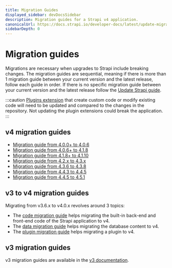 ```yaml
---
title: Migration Guides
displayed_sidebar: devDocsSidebar
description: Migration guides for a Strapi v4 application.
canonicalUrl: https://docs.strapi.io/developer-docs/latest/update-migration-guides/migration-guides.html
sidebarDepth: 0
---
```


# Migration guides

Migrations are necessary when upgrades to Strapi include breaking changes. The migration guides are sequential, meaning if there is more than 1 migration guide between your current version and the latest release, follow each guide in order. If there is no specific migration guide between your current version and the latest release follow the [Update Strapi guide](/dev-docs/update-version.md).

:::caution
[Plugins extension](/dev-docs/plugins/users-permissions) that create custom code or modify existing code will need to be updated and compared to the changes in the repository. Not updating the plugin extensions could break the application.
:::

## v4 migration guides

- [Migration guide from 4.0.0+ to 4.0.6](/dev-docs/migration-guides/migration-guide-4.0.0-to-4.0.6)
- [Migration guide from 4.0.6+ to 4.1.8](/dev-docs/migration-guides/migration-guide-4.0.6-to-4.1.8)
- [Migration guide from 4.1.8+ to 4.1.10](/dev-docs/migration-guides/migration-guide-4.1.8-to-4.1.10)
- [Migration guide from 4.2.x to 4.3.x](/dev-docs/migration-guides/migration-guide-4.2.x-to-4.3.x)
- [Migration guide from 4.3.6 to 4.3.8](/dev-docs/migration-guides/migration-guide-4.3.6-to-4.3.8)
- [Migration guide from 4.4.3 to 4.4.5](/dev-docs/migration-guides/migration-guide-4.4.3-to-4.4.5)
- [Migration guide from 4.4.5 to 4.5.1](/dev-docs/migration-guides/migration-guide-4.4.5-to-4.5.1)

## v3 to v4 migration guides

Migrating from v3.6.x to v4.0.x revolves around 3 topics:

- The [code migration guide](/dev-docs/migration-guides/code-migration) helps migrating the built-in back-end and front-end code of the Strapi application to v4.
- The [data migration guide](/dev-docs/migration-guides/data-migration) helps migrating the database content to v4.
- The [plugin migration guide](/dev-docs/migration-guides/plugin-migration) helps migrating a plugin to v4.

## v3 migration guides

v3 migration guides are available in the [v3 documentation](https://docs-v3.strapi.io/developer-docs/latest/update-migration-guides/migration-guides.html#v3-guides).
